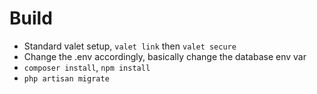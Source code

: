 # Build
- Standard valet setup, `valet link` then `valet secure`
- Change the .env accordingly, basically change the database env var
- `composer install`, `npm install`
- `php artisan migrate`